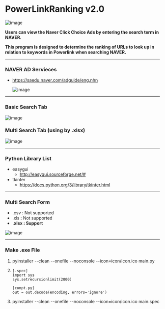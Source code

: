 # PowerLinkRanking v2.0

![image](https://user-images.githubusercontent.com/41619898/75845179-b01c6400-5e1b-11ea-8497-76099d395573.png)



**Users can view the Naver Click Choice Ads by entering the search term in NAVER.**

**This program is designed to determine the ranking of URLs to look up in relation to keywords in Powerlink when searching NAVER.**



---



### NAVER AD Servieces

- https://saedu.naver.com/adguide/eng.nhn

  ![image](https://user-images.githubusercontent.com/41619898/76375166-7c47be00-6388-11ea-91f8-32a428b8553a.png)

---



### Basic Search Tab

![image](https://user-images.githubusercontent.com/41619898/77491961-8dadc180-6e82-11ea-8557-2e1c03a30157.png)



### Multi Search Tab (using by .xlsx)

![image](https://user-images.githubusercontent.com/41619898/77493092-8a680500-6e85-11ea-80bb-a29bf0b363f3.png)



---



### Python Library List

- easygui
  - http://easygui.sourceforge.net/#
- tkinter
  - https://docs.python.org/3/library/tkinter.html



---



### Multi Search Form

- .csv : Not supported
- .xls : Not supported
- **.xlsx : Support**



![image](https://user-images.githubusercontent.com/41619898/77394526-f6456180-6de2-11ea-949a-6ba2d3bbd0f7.png)



---



### Make .exe File

1. pyinstaller --clean --onefile --noconsole --icon=icon/icon.ico main.py

2. ```
   [.spec]
   import sys
   sys.setrecursionlimit(2000)
   
   [compt.py]
   out = out.decode(encoding, errors='ignore')
   ```

3. pyinstaller --clean --onefile --noconsole --icon=icon/icon.ico main.spec